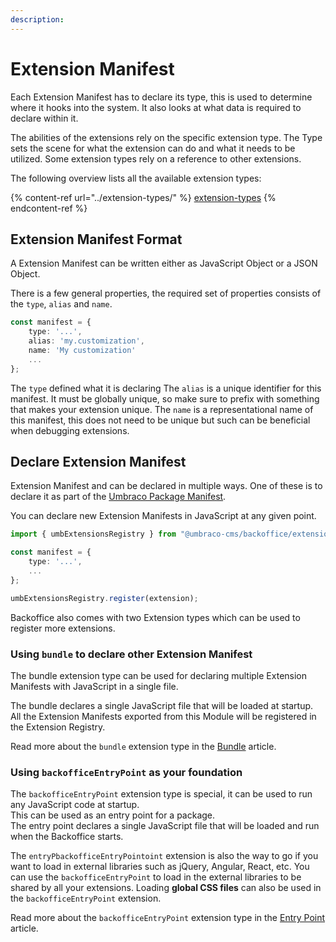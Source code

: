 ```yaml
---
description:
---
```


# Extension Manifest

Each Extension Manifest has to declare its type, this is used to determine where it hooks into the system. It also looks at what data is required to declare within it.

The abilities of the extensions rely on the specific extension type. The Type sets the scene for what the extension can do and what it needs to be utilized. Some extension types rely on a reference to other extensions.

The following overview lists all the available extension types:

{% content-ref url="../extension-types/" %}
[extension-types](../extension-types/)
{% endcontent-ref %}


## Extension Manifest Format

A Extension Manifest can be written either as JavaScript Object or a JSON Object.

There is a few general properties, the required set of properties consists of the `type`, `alias` and `name`.

```typescript
const manifest = {
    type: '...',
    alias: 'my.customization',
    name: 'My customization'
    ...
};
```

The `type` defined what it is declaring
The `alias` is a unique identifier for this manifest. It must be globally unique, so make sure to prefix with something that makes your extension unique.
The `name` is a representational name of this manifest, this does not need to be unique but such can be beneficial when debugging extensions.

## Declare Extension Manifest

Extension Manifest and can be declared in multiple ways. One of these is to declare it as part of the [Umbraco Package Manifest](../../package-manifest.md).

You can declare new Extension Manifests in JavaScript at any given point.

```typescript
import { umbExtensionsRegistry } from "@umbraco-cms/backoffice/extension-registry"

const manifest = {
    type: '...',
    ...
};

umbExtensionsRegistry.register(extension);
```

Backoffice also comes with two Extension types which can be used to register more extensions.

### Using `bundle` to declare other Extension Manifest

The bundle extension type can be used for declaring multiple Extension Manifests with JavaScript in a single file.

The bundle declares a single JavaScript file that will be loaded at startup. All the Extension Manifests exported from this Module will be registered in the Extension Registry.

Read more about the `bundle` extension type in the [Bundle](../extension-types/bundle.md) article.

### Using `backofficeEntryPoint` as your foundation

The `backofficeEntryPoint` extension type is special, it can be used to run any JavaScript code at startup.\
This can be used as an entry point for a package.\
The entry point declares a single JavaScript file that will be loaded and run when the Backoffice starts.

The `entryPbackofficeEntryPointoint` extension is also the way to go if you want to load in external libraries such as jQuery, Angular, React, etc. You can use the `backofficeEntryPoint` to load in the external libraries to be shared by all your extensions. Loading **global CSS files** can also be used in the `backofficeEntryPoint` extension.

Read more about the `backofficeEntryPoint` extension type in the [Entry Point](../extension-types/entry-point.md) article.
